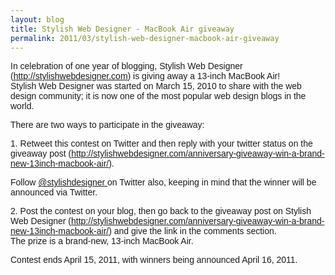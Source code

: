 ```yaml
---
layout: blog
title: Stylish Web Designer - MacBook Air giveaway
permalink: 2011/03/stylish-web-designer-macbook-air-giveaway
---
```


<div style="font-family: Arial,Helvetica,sans-serif;">
In celebration of one year of blogging, Stylish Web Designer (<a href="http://stylishwebdesigner.com" target="new">http://stylishwebdesigner.com</a>) is giving away a 13-inch MacBook Air!&nbsp; 
</div>
<div style="font-family: Arial,Helvetica,sans-serif;">Stylish Web  Designer was started on March 15, 2010 to share with the web design community; it is now one of the most  popular web design blogs in the world.&nbsp;</div>

<div style="font-family: Arial,Helvetica,sans-serif;">

There are two ways to participate in the giveaway:&nbsp;</div>

<div style="font-family: Arial,Helvetica,sans-serif;">1. Retweet this contest on Twitter and then reply with your twitter status on the giveaway post (<a href="http://stylishwebdesigner.com/anniversary-giveaway-win-a-brand-new-13inch-macbook-air/" target="new">http://stylishwebdesigner.com/anniversary-giveaway-win-a-brand-new-13inch-macbook-air/</a>). 

Follow <a href="http://twitter.com/stylishdesigner" target="new">@stylishdesigner </a>on Twitter also, keeping in mind that the winner will be announced via Twitter.</div>

<div style="font-family: Arial,Helvetica,sans-serif;">2. Post the contest on your blog, then go back to the giveaway post on Stylish Web Designer (<a href="http://stylishwebdesigner.com/anniversary-giveaway-win-a-brand-new-13inch-macbook-air/" target="new">http://stylishwebdesigner.com/anniversary-giveaway-win-a-brand-new-13inch-macbook-air/</a>) and give the link in the comments section. </div>
<div style="font-family: Arial,Helvetica,sans-serif;">The prize is a brand-new, 13-inch MacBook Air. 

Contest ends April 15, 2011, with winners being announced April 16, 2011. </div> 
<div style='clear: both;'></div>
